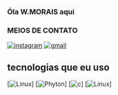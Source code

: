 ### Óla W.MORAIS aqui

### MEIOS DE CONTATO

[![instagram](https://img.shields.io/badge/Instagram-E4405F?style=for-the-badge&logo=instagram&logoColor=white)](https://www.instagram.com/wanderson2.5)
[![gmail](https://img.shields.io/badge/Gmail-D14836?style=for-the-badge&logo=gmail&logoColor=white)](emailto:wandersonmoraisdesousa@gmail.com)

## tecnologias que eu uso

[![Linux](https://img.shields.io/badge/Linux-FCC624?style=for-the-badge&logo=linux&logoColor=black)]
[![Phyton](https://img.shields.io/badge/Python-14354C?style=for-the-badge&logo=python&logoColor=white)]
[![c](https://img.shields.io/badge/C%23-239120?style=for-the-badge&logo=c-sharp&logoColor=white)]
[![Linux](https://img.shields.io/badge/Java-ED8B00?style=for-the-badge&logo=openjdk&logoColor=white)]

